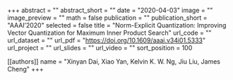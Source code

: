 +++
abstract = ""
abstract_short = ""
date = "2020-04-03"
image = ""
image_preview = ""
math = false
publication = ""
publication_short = "AAAI’2020"
selected = false
title = "Norm-Explicit Quantization: Improving Vector Quantization for Maximum Inner Product Search"
url_code = ""
url_dataset = ""
url_pdf = "https://doi.org/10.1609/aaai.v34i01.5333"
url_project = ""
url_slides = ""
url_video = ""
sort_position = 100

[[authors]]
name = "Xinyan Dai, Xiao Yan, Kelvin K. W. Ng, Jiu Liu, James Cheng"
+++